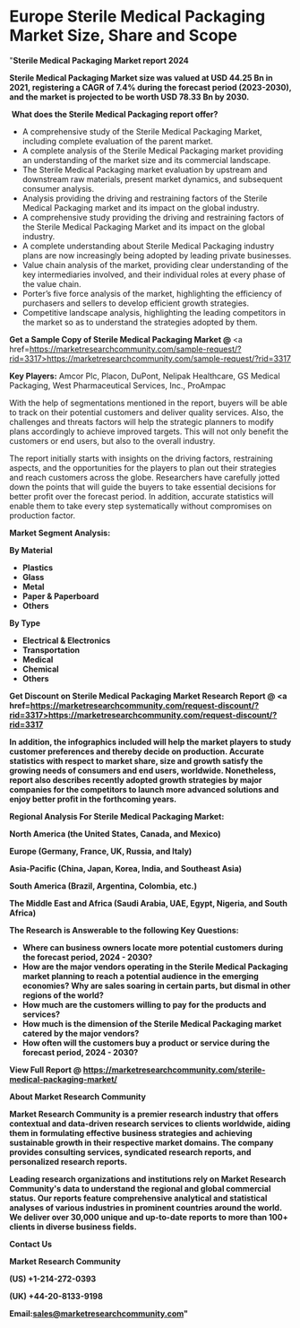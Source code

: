 # Europe Sterile Medical Packaging Market Size, Share and Scope
"<strong>Sterile Medical Packaging Market report 2024</strong>

<strong>Sterile Medical Packaging Market size was valued at USD 44.25 Bn in 2021, registering a CAGR of 7.4% during the forecast period (2023-2030), and the market is projected to be worth USD 78.33 Bn by 2030.</strong>

 <strong><b>What does the Sterile Medical Packaging report offer?</b></strong>
<ul>
  <li>A comprehensive study of the Sterile Medical Packaging Market, including complete evaluation of the parent market.</li>
  <li>A complete analysis of the Sterile Medical Packaging market providing an understanding of the market size and its commercial landscape.</li>
  <li>The Sterile Medical Packaging market evaluation by upstream and downstream raw materials, present market dynamics, and subsequent consumer analysis.</li>
  <li>Analysis providing the driving and restraining factors of the Sterile Medical Packaging market and its impact on the global industry.</li>
  <li>A comprehensive study providing the driving and restraining factors of the Sterile Medical Packaging Market and its impact on the global industry.</li>
  <li>A complete understanding about Sterile Medical Packaging industry plans are now increasingly being adopted by leading private businesses.</li>
  <li>Value chain analysis of the market, providing clear understanding of the key intermediaries involved, and their individual roles at every phase of the value chain.</li>
  <li>Porter’s five force analysis of the market, highlighting the efficiency of purchasers and sellers to develop efficient growth strategies.</li>
  <li>Competitive landscape analysis, highlighting the leading competitors in the market so as to understand the strategies adopted by them.</li>
</ul>

<strong>Get a Sample Copy of Sterile Medical Packaging Market @ </strong><a href=https://marketresearchcommunity.com/sample-request/?rid=3317><u>https://marketresearchcommunity.com/sample-request/?rid=3317</u></a>

<strong>Key Players:</strong> 
Amcor Plc, Placon, DuPont, Nelipak Healthcare, GS Medical Packaging, West Pharmaceutical Services, Inc., ProAmpac

With the help of segmentations mentioned in the report, buyers will be able to track on their potential customers and deliver quality services. Also, the challenges and threats factors will help the strategic planners to modify plans accordingly to achieve improved targets. This will not only benefit the customers or end users, but also to the overall industry.

The report initially starts with insights on the driving factors, restraining aspects, and the opportunities for the players to plan out their strategies and reach customers across the globe. Researchers have carefully jotted down the points that will guide the buyers to take essential decisions for better profit over the forecast period. In addition, accurate statistics will enable them to take every step systematically without compromises on production factor.

<strong>Market Segment Analysis:</strong>


<strong><strong>By Material</strong></h4>
<ul>
 	<li>Plastics</li>
 	<li>Glass</li>
 	<li>Metal</li>
 	<li>Paper &amp; Paperboard</li>
 	<li>Others</li>
</ul>
<strong><strong>By Type</strong></h4>
<ul>
 	<li>Electrical &amp; Electronics</li>
 	<li>Transportation</li>
 	<li>Medical</li>
 	<li>Chemical</li>
 	<li>Others</li>
</ul>

<strong>Get Discount on Sterile Medical Packaging Market Research Report @ </b></strong><a href=https://marketresearchcommunity.com/request-discount/?rid=3317><u>https://marketresearchcommunity.com/request-discount/?rid=3317</u></a>

In addition, the infographics included will help the market players to study customer preferences and thereby decide on production. Accurate statistics with respect to market share, size and growth satisfy the growing needs of consumers and end users, worldwide. Nonetheless, report also describes recently adopted growth strategies by major companies for the competitors to launch more advanced solutions and enjoy better profit in the forthcoming years.

<strong>Regional Analysis For Sterile Medical Packaging Market:</strong>

<strong>North America</strong> (the United States, Canada, and Mexico)

<strong>Europe</strong> (Germany, France, UK, Russia, and Italy)

<strong>Asia-Pacific</strong> (China, Japan, Korea, India, and Southeast Asia)

<strong>South America</strong> (Brazil, Argentina, Colombia, etc.)

<strong>The Middle East and Africa</strong> (Saudi Arabia, UAE, Egypt, Nigeria, and South Africa)

<strong>The Research is Answerable to the following Key Questions:</strong>
<ul>
 	<li>Where can business owners locate more potential customers during the forecast period, 2024 - 2030?</li>
 	<li>How are the major vendors operating in the Sterile Medical Packaging market planning to reach a potential audience in the emerging economies? Why are sales soaring in certain parts, but dismal in other regions of the world?</li>
 	<li>How much are the customers willing to pay for the products and services?</li>
 	<li>How much is the dimension of the Sterile Medical Packaging market catered by the major vendors?</li>
 	<li>How often will the customers buy a product or service during the forecast period, 2024 - 2030?</li>
</ul>

<strong>View Full Report @</strong> <a href=https://marketresearchcommunity.com/sterile-medical-packaging-market/>https://marketresearchcommunity.com/sterile-medical-packaging-market/</a>

<strong>About Market Research Community</strong>

Market Research Community is a premier research industry that offers contextual and data-driven research services to clients worldwide, aiding them in formulating effective business strategies and achieving sustainable growth in their respective market domains. The company provides consulting services, syndicated research reports, and personalized research reports.

Leading research organizations and institutions rely on Market Research Community's data to understand the regional and global commercial status. Our reports feature comprehensive analytical and statistical analyses of various industries in prominent countries around the world. We deliver over 30,000 unique and up-to-date reports to more than 100+ clients in diverse business fields.

<strong>Contact Us</strong>

<strong>Market Research Community</strong>

(US) +1-214-272-0393

(UK) +44-20-8133-9198

<strong>Email:</strong>sales@marketresearchcommunity.com"
